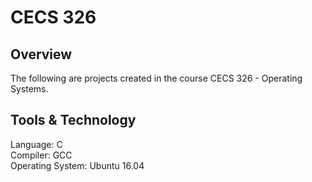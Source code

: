 # CECS 326
## Overview
The following are projects created in the course CECS 326 - Operating Systems.
## Tools & Technology
Language: C<br>
Compiler: GCC<br>
Operating System: Ubuntu 16.04<br>

